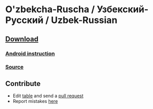 # O'zbekcha-Ruscha / Узбекский-Русский / Uzbek-Russian


## [Download](./Uz-Ru.apkg)


### [Android instruction](https://www.youtube.com/watch?v=i7r8Fqc1izs)


### [Source](https://ankiweb.net/shared/info/80524150)


## Contribute
* Edit [table](./Uz-Ru.txt) and send a [pull request](https://docs.github.com/en/github/collaborating-with-pull-requests/proposing-changes-to-your-work-with-pull-requests/creating-a-pull-request)
* Report mistakes [here](https://github.com/br4ch1st0chr0n3/anki-decks/discussions/5)
